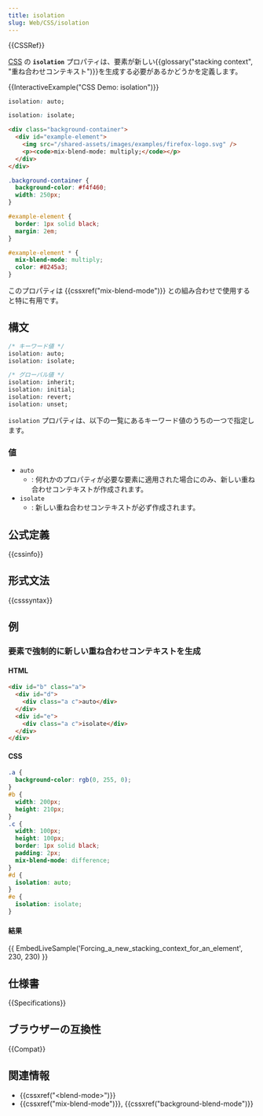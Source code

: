 ```yaml
---
title: isolation
slug: Web/CSS/isolation
---
```


{{CSSRef}}

[CSS](/ja/docs/Web/CSS) の **`isolation`** プロパティは、要素が新しい{{glossary("stacking context", "重ね合わせコンテキスト")}}を生成する必要があるかどうかを定義します。

{{InteractiveExample("CSS Demo: isolation")}}

```css interactive-example-choice
isolation: auto;
```

```css interactive-example-choice
isolation: isolate;
```

```html interactive-example
<div class="background-container">
  <div id="example-element">
    <img src="/shared-assets/images/examples/firefox-logo.svg" />
    <p><code>mix-blend-mode: multiply;</code></p>
  </div>
</div>
```

```css interactive-example
.background-container {
  background-color: #f4f460;
  width: 250px;
}

#example-element {
  border: 1px solid black;
  margin: 2em;
}

#example-element * {
  mix-blend-mode: multiply;
  color: #8245a3;
}
```

このプロパティは {{cssxref("mix-blend-mode")}} との組み合わせで使用すると特に有用です。

## 構文

```css
/* キーワード値 */
isolation: auto;
isolation: isolate;

/* グローバル値 */
isolation: inherit;
isolation: initial;
isolation: revert;
isolation: unset;
```

`isolation` プロパティは、以下の一覧にあるキーワード値のうちの一つで指定します。

### 値

- `auto`
  - : 何れかのプロパティが必要な要素に適用された場合にのみ、新しい重ね合わせコンテキストが作成されます。
- `isolate`
  - : 新しい重ね合わせコンテキストが必ず作成されます。

## 公式定義

{{cssinfo}}

## 形式文法

{{csssyntax}}

## 例

<h3 id="Forcing_a_new_stacking_context_for_an_element">要素で強制的に新しい重ね合わせコンテキストを生成</h3>

#### HTML

```html
<div id="b" class="a">
  <div id="d">
    <div class="a c">auto</div>
  </div>
  <div id="e">
    <div class="a c">isolate</div>
  </div>
</div>
```

#### CSS

```css
.a {
  background-color: rgb(0, 255, 0);
}
#b {
  width: 200px;
  height: 210px;
}
.c {
  width: 100px;
  height: 100px;
  border: 1px solid black;
  padding: 2px;
  mix-blend-mode: difference;
}
#d {
  isolation: auto;
}
#e {
  isolation: isolate;
}
```

#### 結果

{{ EmbedLiveSample('Forcing_a_new_stacking_context_for_an_element', 230, 230) }}

## 仕様書

{{Specifications}}

## ブラウザーの互換性

{{Compat}}

## 関連情報

- {{cssxref("&lt;blend-mode&gt;")}}
- {{cssxref("mix-blend-mode")}}, {{cssxref("background-blend-mode")}}
